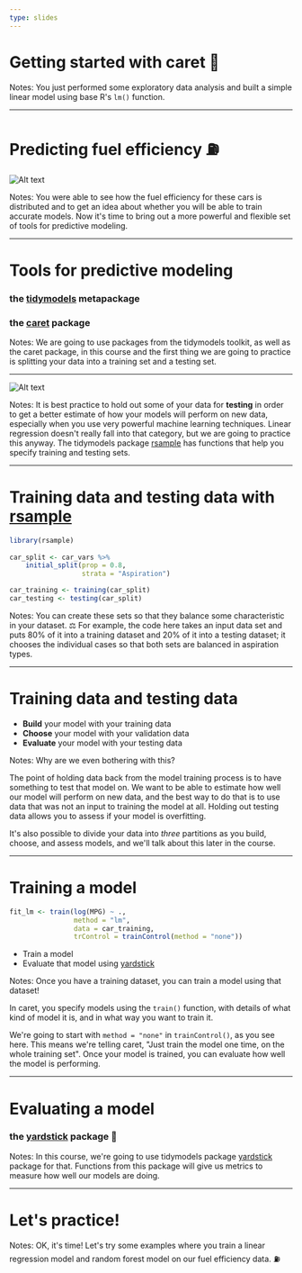 ```yaml
---
type: slides
---
```


# Getting started with caret 💫

Notes: You just performed some exploratory data analysis and built a simple linear model using base R's `lm()` function.


---

# Predicting fuel efficiency ⛽ 

![Alt text](https://github.com/juliasilge/supervised-ML-case-studies-course/blob/master/img/histogram.png?raw=true)

Notes: You were able to see how the fuel efficiency for these cars is distributed and to get an idea about whether you will be able to train accurate models. Now it's time to bring out a more powerful and flexible set of tools for predictive modeling. 

---

# Tools for predictive modeling

### the [tidymodels](https://github.com/tidymodels/tidymodels) metapackage

### the [caret](https://topepo.github.io/caret/) package

Notes: We are going to use packages from the tidymodels toolkit, as well as the caret package, in this course and the first thing we are going to practice is splitting your data into a training set and a testing set.

---

![Alt text](https://github.com/juliasilge/supervised-ML-case-studies-course/blob/master/img/testtrain.png?raw=true)

Notes: It is best practice to hold out some of your data for **testing** in order to get a better estimate of how your models will perform on new data, especially when you use very powerful machine learning techniques. Linear regression doesn't really fall into that category, but we are going to practice this anyway. The tidymodels package [rsample](https://tidymodels.github.io/rsample/) has functions that help you specify training and testing sets.

---

# Training data and testing data with [rsample](https://tidymodels.github.io/rsample/)

```r
library(rsample)
 
car_split <- car_vars %>%
    initial_split(prop = 0.8,
                  strata = "Aspiration")

car_training <- training(car_split)
car_testing <- testing(car_split)
```

Notes: You can create these sets so that they balance some characteristic in your dataset. ⚖️ For example, the code here takes an input data set and puts 80% of it into a training dataset and 20% of it into a testing dataset; it chooses the individual cases so that both sets are balanced in aspiration types.

---

# Training data and testing data

- **Build** your model with your training data 
- **Choose** your model with your validation data 
- **Evaluate** your model with your testing data 

Notes:  Why are we even bothering with this? 

The point of holding data back from the model training process is to have something to test that model on. We want to be able to estimate how well our model will perform on new data, and the best way to do that is to use data that was not an input to training the model at all. Holding out testing data allows you to assess if your model is overfitting. 

It's also possible to divide your data into *three* partitions as you build, choose, and assess models, and we'll talk about this later in the course.

---

# Training a model

```r
fit_lm <- train(log(MPG) ~ ., 
                method = "lm", 
                data = car_training,
                trControl = trainControl(method = "none"))

```

- Train a model
- Evaluate that model using [yardstick](https://tidymodels.github.io/yardstick/)

Notes: Once you have a training dataset, you can train a model using that dataset! 

In caret, you specify models using the `train()` function, with details of what kind of model it is, and in what way you want to train it. 

We're going to start with `method = "none"` in `trainControl()`, as you see here. This means we're telling caret, "Just train the model one time, on the whole training set". Once your model is trained, you can evaluate how well the model is performing. 

---

# Evaluating a model


### the [yardstick](https://tidymodels.github.io/yardstick/) package 📏


Notes:  In this course, we're going to use tidymodels package [yardstick](https://tidymodels.github.io/yardstick/) package for that. Functions from this package will give us metrics to measure how well our models are doing.

---

# Let's practice!

Notes: OK, it's time! Let's try some examples where you train a linear regression model and random forest model on our fuel efficiency data. ⛽ 












